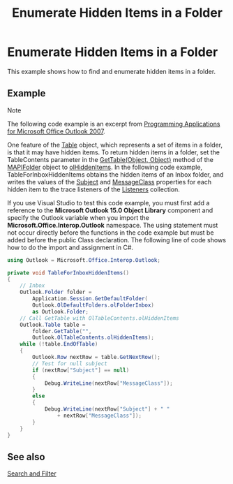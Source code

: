 ﻿---
title: 'Enumerate Hidden Items in a Folder'
TOCTitle: 'Enumerate Hidden Items in a Folder'
ms:assetid: dafad1fb-94ce-4584-b5d1-2de5fad2f72a
ms:mtpsurl: https://msdn.microsoft.com/en-us/library/Ff184645(v=office.15)
ms:contentKeyID: 55119888
ms.date: 07/24/2014
mtps_version: v=office.15


---

# Enumerate Hidden Items in a Folder

This example shows how to find and enumerate hidden items in a folder.

## Example

> [!NOTE] 
> The following code example is an excerpt from [Programming Applications for Microsoft Office Outlook 2007](https://www.amazon.com/gp/product/0735622493?ie=UTF8&tag=msmsdn-20&linkCode=as2&camp=1789&creative=9325&creativeASIN=0735622493).

One feature of the [Table](https://msdn.microsoft.com/en-us/library/bb652856\(v=office.15\)) object, which represents a set of items in a folder, is that it may have hidden items. To return hidden items in a folder, set the TableContents parameter in the [GetTable(Object, Object)](https://msdn.microsoft.com/en-us/library/bb612592\(v=office.15\)) method of the [MAPIFolder](https://msdn.microsoft.com/en-us/library/bb624369\(v=office.15\)) object to [olHiddenItems](https://msdn.microsoft.com/en-us/library/bb622801\(v=office.15\)). In the following code example, TableForInboxHiddenItems obtains the hidden items of an Inbox folder, and writes the values of the [Subject](https://msdn.microsoft.com/en-us/library/bb611353\(v=office.15\)) and [MessageClass](https://msdn.microsoft.com/en-us/library/bb645845\(v=office.15\)) properties for each hidden item to the trace listeners of the [Listeners](http://msdn.microsoft.com/en-us/library/system.diagnostics.debug.listeners.aspx) collection.

If you use Visual Studio to test this code example, you must first add a reference to the **Microsoft Outlook 15.0 Object Library** component and specify the Outlook variable when you import the **Microsoft.Office.Interop.Outlook** namespace. The using statement must not occur directly before the functions in the code example but must be added before the public Class declaration. The following line of code shows how to do the import and assignment in C\#.

```csharp
using Outlook = Microsoft.Office.Interop.Outlook;
```

```csharp
private void TableForInboxHiddenItems()
{
    // Inbox
    Outlook.Folder folder =
        Application.Session.GetDefaultFolder(
        Outlook.OlDefaultFolders.olFolderInbox)
        as Outlook.Folder;
    // Call GetTable with OlTableContents.olHiddenItems
    Outlook.Table table =
        folder.GetTable("",
        Outlook.OlTableContents.olHiddenItems);
    while (!table.EndOfTable)
    {
        Outlook.Row nextRow = table.GetNextRow();
        // Test for null subject
        if (nextRow["Subject"] == null)
        {
            Debug.WriteLine(nextRow["MessageClass"]);
        }
        else
        {
            Debug.WriteLine(nextRow["Subject"] + " "
                + nextRow["MessageClass"]);
        }
    }
}
```

## See also



[Search and Filter](search-and-filter.md)

